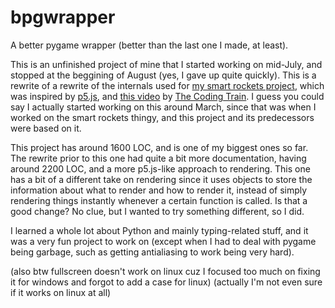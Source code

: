 # bpgwrapper
A better pygame wrapper (better than the last one I made, at least).

This is an unfinished project of mine that I started working on mid-July, and stopped at the beggining of August (yes, I gave up quite quickly). This is a rewrite of a rewrite of the internals used for [my smart rockets project](https://github.com/BetaKors/smart-rockets), which was inspired by [p5.js](https://p5js.org), and [this video](https://www.youtube.com/watch?v=bGz7mv2vD6g) by [The Coding Train](https://www.youtube.com/c/TheCodingTrain). I guess you could say I actually started working on this around March, since that was when I worked on the smart rockets thingy, and this project and its predecessors were based on it.

This project has around 1600 LOC, and is one of my biggest ones so far. The rewrite prior to this one had quite a bit more documentation, having around 2200 LOC, and a more p5.js-like approach to rendering. This one has a bit of a different take on rendering since it uses objects to store the information about what to render and how to render it, instead of simply rendering things instantly whenever a certain function is called. Is that a good change? No clue, but I wanted to try something different, so I did.

I learned a whole lot about Python and mainly typing-related stuff, and it was a very fun project to work on (except when I had to deal with pygame being garbage, such as getting antialiasing to work being very hard).

(also btw fullscreen doesn't work on linux cuz I focused too much on fixing it for windows and forgot to add a case for linux)
(actually I'm not even sure if it works on linux at all)
